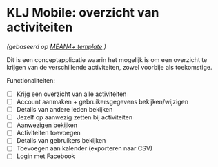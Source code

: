 # KLJ Mobile: overzicht van activiteiten

*(gebaseerd op [MEAN4+ template](https://github.com/designcourse/mean4plus) )*

Dit is een conceptapplicatie waarin het mogelijk is om een overzicht te krijgen van de verschillende activiteiten, zowel voorbije als toekomstige.

Functionaliteiten:

* [ ] Krijg een overzicht van alle activiteiten
* [ ] Account aanmaken + gebruikersgegevens bekijken/wijzigen
* [ ] Details van andere leden bekijken
* [ ] Jezelf op aanwezig zetten bij activiteiten
* [ ] Aanwezigen bekijken
* [ ] Activiteiten toevoegen
* [ ] Details van gebruikers bekijken
* [ ] Toevoegen aan kalender (exporteren naar CSV)
* [ ] Login met Facebook